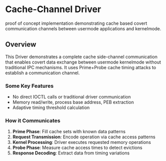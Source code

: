 # Cache-Channel Driver
proof of concept implementation demonstrating cache based covert communication channels between usermode applications and  kernelmode.

## **Overview**

This Driver demonstrates a complete cache side-channel communication that enables covert data exchange between usermode kernelmode without traditional IPC mechanisms. It uses Prime+Probe cache timing attacks to establish a communication channel.

### **Some Key Features**

- No direct IOCTL calls or traditional driver communication
- Memory read/write, process base address, PEB extraction
- Adaptive timing threshold calculation


### **How it Communicates**

1. **Prime Phase**: Fill cache sets with known data patterns
2. **Request Transmission**: Encode operation via cache access patterns  
3. **Kernel Processing**: Driver executes requested memory operations
4. **Probe Phase**: Measure cache access times to detect evictions
5. **Response Decoding**: Extract data from timing variations
